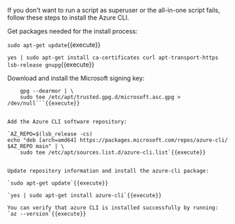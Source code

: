 If you don't want to run a script as superuser or the all-in-one script fails, follow these steps to install the Azure CLI.

Get packages needed for the install process:

`sudo apt-get update`{{execute}} 

`yes | sudo apt-get install ca-certificates curl apt-transport-https lsb-release gnupg`{{execute}} 

Download and install the Microsoft signing key:


```curl -sL https://packages.microsoft.com/keys/microsoft.asc | \
    gpg --dearmor | \
    sudo tee /etc/apt/trusted.gpg.d/microsoft.asc.gpg > /dev/null```{{execute}} 


Add the Azure CLI software repository:

`AZ_REPO=$(lsb_release -cs)
echo "deb [arch=amd64] https://packages.microsoft.com/repos/azure-cli/ $AZ_REPO main" | \
    sudo tee /etc/apt/sources.list.d/azure-cli.list`{{execute}} 


Update repository information and install the azure-cli package:

`sudo apt-get update`{{execute}} 

`yes | sudo apt-get install azure-cli`{{execute}}

You can verify that azure CLI is installed successfully by running:
`az --version`{{execute}}